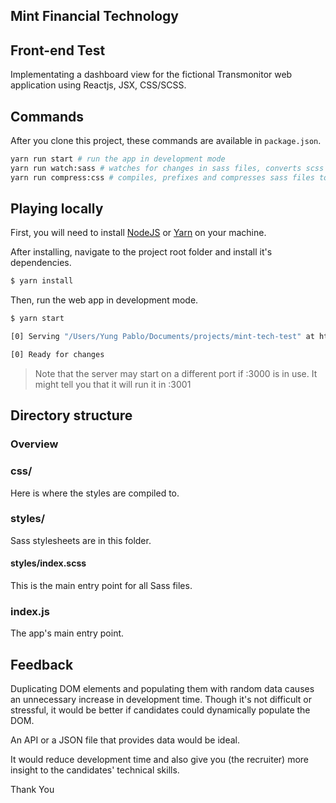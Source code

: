 ## Mint Financial Technology

## Front-end Test

Implementating a dashboard view for the fictional Transmonitor web application using Reactjs, JSX, CSS/SCSS.

## Commands

After you clone this project, these commands are available in `package.json`.

```bash
yarn run start # run the app in development mode
yarn run watch:sass # watches for changes in sass files, converts scss files into CSS and auto-compiles Sass every time changes are made.
yarn run compress:css # compiles, prefixes and compresses sass files to a single style.css file.
```

## Playing locally

First, you will need to install [NodeJS](https://www.nodejs.org/) or [Yarn](https://www.yarnpkg.com) on your machine.

After installing, navigate to the project root folder and install it's dependencies.

```bash
$ yarn install
```

Then, run the web app in development mode.

```bash
$ yarn start

[0] Serving "/Users/Yung Pablo/Documents/projects/mint-tech-test" at http://192.168.8.100:3000

[0] Ready for changes
```

> Note that the server may start on a different port if :3000 is in use. It might tell you that it will run it in :3001

## Directory structure

### Overview

### css/

Here is where the styles are compiled to.

### styles/

Sass stylesheets are in this folder.

#### styles/index.scss

This is the main entry point for all Sass files.

### index.js

The app's main entry point.


## Feedback

Duplicating DOM elements and populating them with random data causes an unnecessary increase in development time. Though it's not difficult or stressful, it would be better if candidates could dynamically populate the DOM.

An API or a JSON file that provides data would be ideal.

It would reduce development time and also give you (the recruiter) more insight to the candidates' technical skills. 

Thank You
